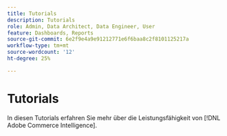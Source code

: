 ```yaml
---
title: Tutorials
description: Tutorials
role: Admin, Data Architect, Data Engineer, User
feature: Dashboards, Reports
source-git-commit: 6e2f9e4a9e91212771e6f6baa8c2f8101125217a
workflow-type: tm+mt
source-wordcount: '12'
ht-degree: 25%

---
```


# Tutorials

In diesen Tutorials erfahren Sie mehr über die Leistungsfähigkeit von [!DNL Adobe Commerce Intelligence].
